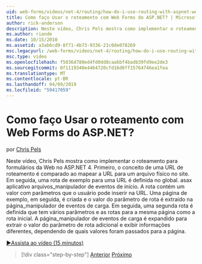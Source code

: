 ```yaml
---
uid: web-forms/videos/net-4/routing/how-do-i-use-routing-with-aspnet-web-forms
title: Como faço Usar o roteamento com Web Forms do ASP.NET? | Microsoft Docs
author: rick-anderson
description: Neste vídeo, Chris Pels mostra como implementar o roteamento para formulários da Web no ASP.NET 4. Primeiro, o conceito de uma URL de roteamento é comparado ao mapear a URL para um p...
ms.author: riande
ms.date: 10/15/2010
ms.assetid: a3ab6cd9-8f71-4b73-9336-21c0de078269
msc.legacyurl: /web-forms/videos/net-4/routing/how-do-i-use-routing-with-aspnet-web-forms
msc.type: video
ms.openlocfilehash: f5036d780ed4fd0dd8caabbf4badb39fd9ee2de3
ms.sourcegitcommit: 0f1119340e4464720cfd16d0ff15764746ea1fea
ms.translationtype: MT
ms.contentlocale: pt-BR
ms.lasthandoff: 04/09/2019
ms.locfileid: "59417059"
---
```

# <a name="how-do-i-use-routing-with-aspnet-web-forms"></a>Como faço Usar o roteamento com Web Forms do ASP.NET?

por [Chris Pels](https://twitter.com/chrispels)

Neste vídeo, Chris Pels mostra como implementar o roteamento para formulários da Web no ASP.NET 4. Primeiro, o conceito de uma URL de roteamento é comparado ao mapear a URL para um arquivo físico no site. Em seguida, uma rota de exemplo para uma URL é definida no global. asax aplicativo arquivos\_manipulador de eventos de início. A rota contém um valor com parâmetros que o usuário pode inserir na URL. Uma página de exemplo, em seguida, é criada e o valor do parâmetro de rota é extraído na página\_manipulador de eventos de carga. Em seguida, uma segunda rota é definida que tem vários parâmetros e as rotas para a mesma página como a rota inicial. A página\_manipulador de eventos de carga é expandido para extrair o valor do parâmetro de rota adicional e exibir informações diferentes, dependendo de quais valores foram passados para a página.

[&#9654;Assista ao vídeo (15 minutos)](https://channel9.msdn.com/Blogs/ASP-NET-Site-Videos/how-do-i-use-routing-with-aspnet-web-forms)

> [!div class="step-by-step"]
> [Anterior](aspnet-4-quick-hit-outbound-webforms-routing.md)
> [Próximo](how-do-i-work-with-urls-in-aspnet-routing.md)
